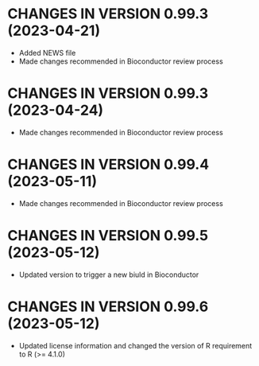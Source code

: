 # CHANGES IN VERSION 0.99.3 (2023-04-21)

+ Added NEWS file
+ Made changes recommended in Bioconductor review process

# CHANGES IN VERSION 0.99.3 (2023-04-24)

+ Made changes recommended in Bioconductor review process

# CHANGES IN VERSION 0.99.4 (2023-05-11)

+ Made changes recommended in Bioconductor review process

# CHANGES IN VERSION 0.99.5 (2023-05-12)

+ Updated version to trigger a new biuld in Bioconductor

# CHANGES IN VERSION 0.99.6 (2023-05-12)

+ Updated license information and changed the version of R requirement to R (>= 4.1.0)